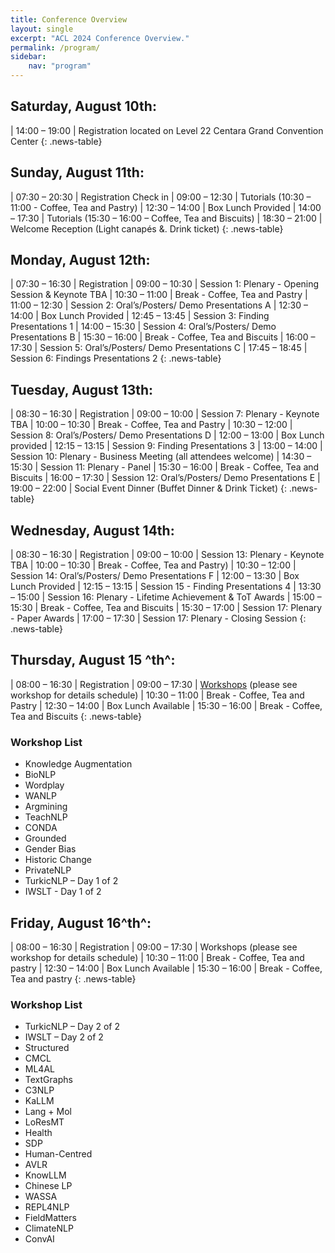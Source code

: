 ```yaml
---
title: Conference Overview
layout: single
excerpt: "ACL 2024 Conference Overview."
permalink: /program/
sidebar: 
    nav: "program"
---
```


## Saturday, August 10th:
<style>
.news-table tr td:nth-child(1) { font-weight: bold; width: 20em; }
.news-table tr td:nth-child(2) {width: 55em; }
</style>
| 14:00 – 19:00 | Registration located on Level 22 Centara Grand Convention Center
{: .news-table}

## Sunday, August 11th:
<style>
.news-table tr td:nth-child(1) { font-weight: bold; width: 20em; }
.news-table tr td:nth-child(2) {width: 55em; }
</style>
| 07:30 – 20:30 | Registration Check in
| 09:00 – 12:30 | Tutorials (10:30 – 11:00 - Coffee, Tea and Pastry)
| 12:30 – 14:00 | Box Lunch Provided
| 14:00 – 17:30 | Tutorials (15:30 – 16:00 – Coffee, Tea and Biscuits)
| 18:30 – 21:00 | Welcome Reception (Light canapés &. Drink ticket)
{: .news-table}

## Monday, August 12th:
<style>
.news-table tr td:nth-child(1) { font-weight: bold; width: 20em; }
.news-table tr td:nth-child(2) {width: 55em; }
</style>
| 07:30 – 16:30 | Registration
| 09:00 – 10:30 | Session 1: Plenary - Opening Session & Keynote TBA
| 10:30 – 11:00 | Break - Coffee, Tea and Pastry
| 11:00 – 12:30 | Session 2: Oral’s/Posters/ Demo Presentations A
| 12:30 – 14:00 | Box Lunch Provided
| 12:45 – 13:45 | Session 3: Finding Presentations 1
| 14:00 – 15:30 | Session 4: Oral’s/Posters/ Demo Presentations B
| 15:30 – 16:00 | Break - Coffee, Tea and Biscuits
| 16:00 – 17:30 | Session 5: Oral’s/Posters/ Demo Presentations C
| 17:45 – 18:45 | Session 6: Findings Presentations 2
{: .news-table}

## Tuesday, August 13th:
<style>
.news-table tr td:nth-child(1) { font-weight: bold; width: 20em; }
.news-table tr td:nth-child(2) {width: 55em; }
</style>
| 08:30 – 16:30 | Registration
| 09:00 – 10:00 | Session 7: Plenary - Keynote TBA
| 10:00 – 10:30 | Break - Coffee, Tea and Pastry
| 10:30 – 12:00 | Session 8: Oral’s/Posters/ Demo Presentations D
| 12:00 – 13:00 | Box Lunch provided
| 12:15 – 13:15 | Session 9: Finding Presentations 3
| 13:00 – 14:00 | Session 10: Plenary - Business Meeting (all attendees welcome)
| 14:30 – 15:30 | Session 11: Plenary - Panel
| 15:30 – 16:00 | Break - Coffee, Tea and Biscuits
| 16:00 – 17:30 | Session 12: Oral’s/Posters/ Demo Presentations E
| 19:00 – 22:00 | Social Event Dinner (Buffet Dinner & Drink Ticket)
{: .news-table}

## Wednesday, August 14th:
<style>
.news-table tr td:nth-child(1) { font-weight: bold; width: 20em; }
.news-table tr td:nth-child(2) {width: 55em; }
</style>
| 08:30 – 16:30 | Registration
| 09:00 – 10:00 | Session 13: Plenary - Keynote TBA
| 10:00 – 10:30 | Break - Coffee, Tea and Pastry)
| 10:30 – 12:00 | Session 14: Oral’s/Posters/ Demo Presentations F
| 12:00 – 13:30 | Box Lunch Provided
| 12:15 – 13:15 | Session 15 - Finding Presentations 4
| 13:30 – 15:00 | Session 16: Plenary - Lifetime Achievement & ToT Awards
| 15:00 – 15:30 | Break - Coffee, Tea and Biscuits
| 15:30 – 17:00 | Session 17: Plenary - Paper Awards
| 17:00 – 17:30 | Session 17: Plenary - Closing Session
{: .news-table}

## Thursday, August 15 ^th^:
<style>
.news-table tr td:nth-child(1) { font-weight: bold; width: 20em; }
.news-table tr td:nth-child(2) {width: 55em; }
</style>
| 08:00 – 16:30 | Registration
| 09:00 – 17:30 | [Workshops](/program/workshops/) (please see workshop for details schedule)
| 10:30 – 11:00 | Break - Coffee, Tea and Pastry
| 12:30 – 14:00 | Box Lunch Available
| 15:30 – 16:00 | Break - Coffee, Tea and Biscuits
{: .news-table}

### Workshop List
* Knowledge Augmentation
* BioNLP 
* Wordplay 
* WANLP 
* Argmining 
* TeachNLP 
* CONDA 
* Grounded 
* Gender Bias
* Historic Change 
* PrivateNLP 
* TurkicNLP – Day 1 of 2 
* IWSLT - Day 1 of 2


## Friday, August 16^th^:
<style>
.news-table tr td:nth-child(1) { font-weight: bold; width: 20em; }
.news-table tr td:nth-child(2) {width: 55em; }
</style>
| 08:00 – 16:30 | Registration
| 09:00 – 17:30 | Workshops (please see workshop for details schedule)
| 10:30 – 11:00 | Break - Coffee, Tea and pastry
| 12:30 – 14:00 | Box Lunch Available
| 15:30 – 16:00 | Break - Coffee, Tea and pastry
{: .news-table}

### Workshop List
* TurkicNLP – Day 2 of 2
* IWSLT – Day 2 of 2
* Structured
* CMCL
* ML4AL
* TextGraphs
* C3NLP
* KaLLM
* Lang + Mol
* LoResMT
* Health
* SDP
* Human-Centred
* AVLR
* KnowLLM
* Chinese LP
* WASSA
* REPL4NLP
* FieldMatters
* ClimateNLP
* ConvAI





<br><br>




